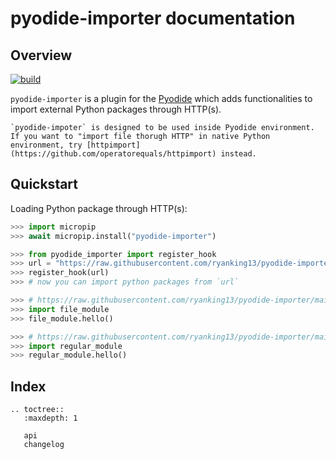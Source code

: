 # pyodide-importer documentation

## Overview

[![build](https://github.com/ryanking13/pyodide-importer/actions/workflows/test_core.yml/badge.svg)](https://github.com/ryanking13/pyodide-importer/actions/workflows/test_core.yml)

`pyodide-importer` is a plugin for the [Pyodide](https://pyodide.org) which adds
functionalities to import external Python packages through HTTP(s).


```{note}
`pyodide-impoter` is designed to be used inside Pyodide environment.
If you want to "import file thorugh HTTP" in native Python environment, try [httpimport](https://github.com/operatorequals/httpimport) instead.
```

## Quickstart

Loading Python package through HTTP(s):

```python
>>> import micropip
>>> await micropip.install("pyodide-importer")

>>> from pyodide_importer import register_hook
>>> url = "https://raw.githubusercontent.com/ryanking13/pyodide-importer/main/test_modules/"
>>> register_hook(url)
>>> # now you can import python packages from `url`

>>> # https://raw.githubusercontent.com/ryanking13/pyodide-importer/main/test_modules/file_module.py
>>> import file_module
>>> file_module.hello()

>>> # https://raw.githubusercontent.com/ryanking13/pyodide-importer/main/test_modules/regular_module/__init__.py
>>> import regular_module
>>> regular_module.hello()
```

## Index

```{eval-rst}
.. toctree::
   :maxdepth: 1

   api
   changelog
```